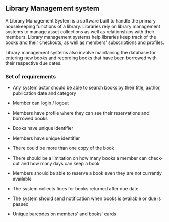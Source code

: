 ## Library Management system

A Library Management System is a software built to handle the primary housekeeping functions of a library. Libraries rely on library management systems to manage asset collections as well as relationships with their members. Library management systems help libraries keep track of the books and their checkouts, as well as members’ subscriptions and profiles.

Library management systems also involve maintaining the database for entering new books and recording books that have been borrowed with their respective due dates.

### Set of requirements

- Any system actor should be able to search books by their title, author,
publication date and category
  
- Member can login / logout

- Members have profile where they can see their reservations and borrowed books

- Books have unique identifier

- Members have unique identifier

- There could be more than one copy of the book

- There should be a limitation on how many books a member can check-out and
how many days can keep a book
  
- Members should be able to reserve a book even they are not currently available

- The system collects fines for books returned after due date

- The system should send notification when books is available or due is passed

- Unique barcodes on members' and books' cards

[]()